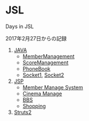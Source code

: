 ﻿# JSL   

Days in JSL

2017年2月27日からの記録

1. [JAVA](https://github.com/UiyoungSeo/JSL/tree/master/JAVA)
    - [MemberManagement](https://github.com/uiyoung/JSL/tree/master/JAVA/170421_MemberManagement)
    - [ScoreManagement](https://github.com/uiyoung/JSL/tree/master/JAVA/170424_ScoreManagement)
    - [PhoneBook](https://github.com/uiyoung/JSL/tree/master/JAVA/170517_PhonBookByHashMap/src)
    - [Socket1](https://github.com/uiyoung/JSL/tree/master/JAVA/170525_Socket/src), [Socket2](https://github.com/uiyoung/JSL/tree/master/JAVA/170526_Socket/src)
2. [JSP](https://github.com/UiyoungSeo/JSL/tree/master/JSP)
    - [Member Manage System](MemberManageSystem)
    - [Cinema Manage](https://github.com/uiyoung/JSL/tree/master/JSP/170728_Assignment_CinemaManage)
    - [BBS](https://github.com/uiyoung/JSL/tree/master/JSP/170731_bbs)
    - [Shopping](https://github.com/uiyoung/JSL/tree/master/JSP/Shopping)
3. [Struts2](https://github.com/UiyoungSeo/JSL/tree/master/Struts2)
